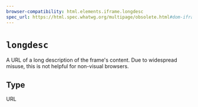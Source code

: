 ```yaml
---
browser-compatibility: html.elements.iframe.longdesc
spec_url: https://html.spec.whatwg.org/multipage/obsolete.html#dom-iframe-longdesc
---
```


# `longdesc`

A URL of a long description of the frame's content. Due to widespread misuse, this is not helpful for non-visual browsers.

## Type

URL
